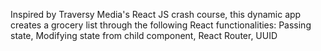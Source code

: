 Inspired by Traversy Media's React JS crash course, this dynamic app creates a grocery list through the following React functionalities: Passing state, Modifying state from child component, React Router, UUID

